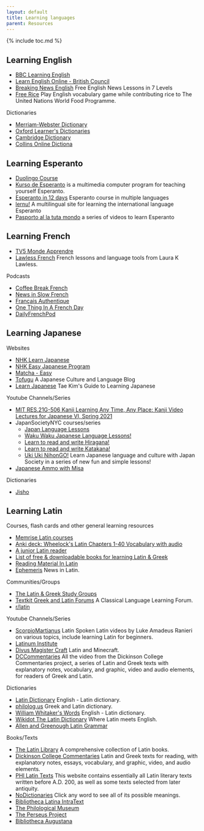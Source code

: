 ```yaml
---
layout: default
title: Learning languages
parent: Resources
---
```


{% include toc.md %}

## Learning English

- [BBC Learning English](https://www.bbc.co.uk/learningenglish/)
- [Learn English Online - British Council](https://learnenglish.britishcouncil.org/)
- [Breaking News English](https://breakingnewsenglish.com/)
Free English News Lessons in 7 Levels
- [Free Rice](https://freerice.com/categories/english-vocabulary)
Play English vocabulary game while contributing rice to
The United Nations World Food Programme.

Dictionaries

- [Merriam-Webster Dictionary](https://onestationio.netlify.app/learning-languages.html#4972272b77e64710b8c2c275793b2326)
- [Oxford Learner's Dictionaries](https://onestationio.netlify.app/learning-languages.html#a48da9972faf4700bcd81391542da430)
- [Cambridge Dictionary](https://dictionary.cambridge.org/)
- [Collins Online Dictiona](https://www.collinsdictionary.com/us/)

## Learning Esperanto

- [Duolingo Course](https://www.duolingo.com/course/eo/en/Learn-Esperanto)
- [Kurso de Esperanto](http://kurso.com.br/)
is a multimedia computer program for teaching yourself Esperanto.
- [Esperanto in 12 days](https://learn.esperanto.com/)
Esperanto course in multiple languages
- [lernu!](https://lernu.net/)
A multilingual site for learning the international language Esperanto
- [Pasporto al la tuta mondo](http://www.esperanto.com.br/pasporto/)
a series of videos to learn Esperanto

## Learning French

- [TV5 Monde Apprendre](http://apprendre.tv5monde.com/)
- [Lawless French](https://www.lawlessfrench.com/)
French lessons and language tools from Laura K Lawless.

Podcasts

- [Coffee Break French](https://coffeebreaklanguages.com/coffeebreakfrench/)
- [News in Slow French](https://www.newsinslowfrench.com/)
- [Français Authentique](https://www.francaisauthentique.com/podcasts/)
- [One Thing In A French Day](https://onethinginafrenchday.podbean.com/)
- [DailyFrenchPod](https://dailyfrenchpod.com/)

## Learning Japanese

Websites

- [NHK Learn Japanese](https://www3.nhk.or.jp/nhkworld/en/learnjapanese/)
- [NHK Easy Japanese Program](https://www.nhk.or.jp/lesson/en/)
- [Matcha - Easy](https://matcha-jp.com/easy/)
- [Tofugu](https://www.tofugu.com/)
A Japanese Culture and Language Blog
- [Learn Japanese](http://www.guidetojapanese.org/learn/)
Tae Kim's Guide to Learning Japanese

Youtube Channels/Series

- [MIT RES.21G-506 Kanji Learning Any Time, Any Place: Kanji Video Lectures for Japanese VI, Spring 2021](https://www.youtube.com/playlist?list=PLUl4u3cNGP61fAaIcu3q0XpVFzLIum9n5)
- JapanSocietyNYC courses/series
  - [Japan Language Lessons](https://www.youtube.com/playlist?list=PL4071737C12790477)
  - [Waku Waku Japanese Language Lessons!](https://www.youtube.com/playlist?list=PLF97A549D60C2EBA4)
  - [Learn to read and write Hiragana!](https://www.youtube.com/playlist?list=PLzfrZ0tkPLmw6cnrUhDQfOggrNUv6xNeK)
  - [Learn to read and write Katakana!](https://www.youtube.com/playlist?list=PLzfrZ0tkPLmz9PrnaL1kD4IYI_MAixBYx)
  - [Uki Uki NihonGO!](https://www.youtube.com/playlist?list=PLzfrZ0tkPLmzydrzFSuHhuNsXMlwjnBQa)
  Learn Japanese language and culture with Japan Society in a series of new fun and simple lessons!
- [Japanese Ammo with Misa](https://www.youtube.com/c/JapaneseAmmowithMisa)

Dictionaries

- [Jisho](https://jisho.org/)

## Learning Latin

Courses, flash cards and other general learning resources

- [Memrise Latin courses](https://app.memrise.com/courses/english/latin/)
- [Anki deck: Wheelock's Latin Chapters 1-40 Vocabulary with audio](https://ankiweb.net/shared/info/2017253775)
- [A junior Latin reader](https://archive.org/details/juniorlatinreade00sanfrich/)
- [List of free & downloadable books for learning Latin & Greek](http://www.edonnelly.com/google.html)
- [Reading Material In Latin](http://hiberna-cr.wikidot.com/reading-material)
- [Ephemeris](http://ephemeris.alcuinus.net/)
News in Latin.

Communities/Groups

- [The Latin & Greek Study Groups](https://www.quasillum.com/study/index.php)
- [Textkit Greek and Latin Forums](https://www.textkit.com/greek-latin-forum/)
A Classical Language Learning Forum.
- [r/latin](https://www.reddit.com/r/latin/)

Youtube Channels/Series

- [ScorpioMartianus](https://www.youtube.com/c/ScorpioMartianus/)
Latin Spoken Latin videos by Luke Amadeus Ranieri on various topics,
include learning Latin for beginners.
- [Latinum Institute](https://www.youtube.com/c/LatinumInstitute/)
- [Divus Magister Craft](https://www.youtube.com/c/DivusMagisterCraft/)
Latin and Minecraft.
- [DCCommentaries](https://www.youtube.com/user/DCCommentaries/)
All the video from the Dickinson College Commentaries project,
a series of Latin and Greek texts with explanatory notes, vocabulary,
and graphic, video and audio elements, for readers of Greek and Latin.

Dictionaries

- [Latin Dictionary](http://latin-dictionary.net/)
English - Latin dictionary.
- [philolog.us](http://philolog.us/)
Greek and Latin dictionary.
- [William Whitaker's Words](http://www.archives.nd.edu/words.html)
English - Latin dictionary.
- [Wikidot The Latin Dictionary](http://latindictionary.wikidot.com/)
Where Latin meets English.
- [Allen and Greenough Latin Grammar](http://dcc.dickinson.edu/grammar/latin/index)

Books/Texts

- [The Latin Library](http://www.thelatinlibrary.com/)
A comprehensive collection of Latin books.
- [Dickinson College Commentaries](https://dcc.dickinson.edu/)
Latin and Greek texts for reading, with explanatory notes, essays,
vocabulary, and graphic, video, and audio elements.
- [PHI Latin Texts](https://latin.packhum.org/)
This website contains essentially all Latin literary texts written before A.D. 200,
as well as some texts selected from later antiquity.
- [NoDictionaries](https://nodictionaries.com/)
Click any word to see all of its possible meanings.
- [Bibliotheca Latina IntraText](http://www.intratext.com/Latina/)
- [The Philological Museum](http://www.philological.bham.ac.uk/)
- [The Perseus Project](http://www.perseus.tufts.edu/hopper/)
- [Bibliotheca Augustana](http://www.hs-augsburg.de/~harsch/a_alpha.html)
